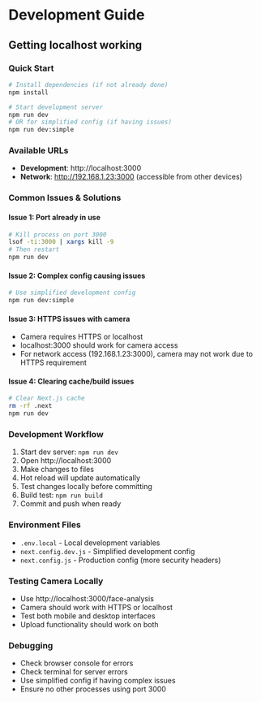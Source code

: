 # Development Guide

## Getting localhost working

### Quick Start
```bash
# Install dependencies (if not already done)
npm install

# Start development server
npm run dev
# OR for simplified config (if having issues)
npm run dev:simple
```

### Available URLs
- **Development**: http://localhost:3000
- **Network**: http://192.168.1.23:3000 (accessible from other devices)

### Common Issues & Solutions

#### Issue 1: Port already in use
```bash
# Kill process on port 3000
lsof -ti:3000 | xargs kill -9
# Then restart
npm run dev
```

#### Issue 2: Complex config causing issues
```bash
# Use simplified development config
npm run dev:simple
```

#### Issue 3: HTTPS issues with camera
- Camera requires HTTPS or localhost
- localhost:3000 should work for camera access
- For network access (192.168.1.23:3000), camera may not work due to HTTPS requirement

#### Issue 4: Clearing cache/build issues
```bash
# Clear Next.js cache
rm -rf .next
npm run dev
```

### Development Workflow
1. Start dev server: `npm run dev`
2. Open http://localhost:3000
3. Make changes to files
4. Hot reload will update automatically
5. Test changes locally before committing
6. Build test: `npm run build`
7. Commit and push when ready

### Environment Files
- `.env.local` - Local development variables
- `next.config.dev.js` - Simplified development config
- `next.config.js` - Production config (more security headers)

### Testing Camera Locally
- Use http://localhost:3000/face-analysis
- Camera should work with HTTPS or localhost
- Test both mobile and desktop interfaces
- Upload functionality should work on both

### Debugging
- Check browser console for errors
- Check terminal for server errors
- Use simplified config if having complex issues
- Ensure no other processes using port 3000